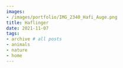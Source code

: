 ```yaml
---
images:
- /images/portfolio/IMG_2340_Hafi_Auge.png
title: Haflinger
date: 2021-11-07
tags:
- archive # all posts
- animals
- nature
- home
---
```

